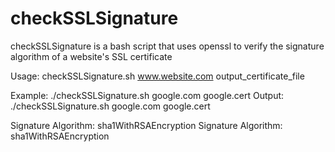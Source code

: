 checkSSLSignature
=================

checkSSLSignature is a bash script that uses openssl to verify the signature algorithm of a website's SSL certificate

Usage: checkSSLSignature.sh www.website.com output_certificate_file

Example: ./checkSSLSignature.sh google.com google.cert
Output: 
./checkSSLSignature.sh google.com google.cert

  Signature Algorithm: sha1WithRSAEncryption
  Signature Algorithm: sha1WithRSAEncryption

